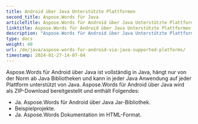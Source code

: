 ```yaml
---
title: Android über Java Unterstützte Plattformen
second_title: Aspose.Words für Java
articleTitle: Aspose.Words für Android über Java Unterstützte Plattformen
linktitle: Aspose.Words für Android über Java Unterstützte Plattformen
description: "Aspose.Words für Android über Java Unterstützte Plattformen."
type: docs
weight: 40
url: /de/java/aspose-words-for-android-via-java-supported-platforms/
timestamp: 2024-01-27-14-07-04
---
```


Aspose.Words für Android über Java ist vollständig in Java, hängt nur von der Norm ab Java Bibliotheken und kann in jeder Java Anwendung auf jeder Plattform unterstützt von Java. Aspose.Words für Android über Java wird als ZIP-Download bereitgestellt und enthält Folgendes:

- Ja. Aspose.Words für Android über Java Jar-Bibliothek.
- Beispielprojekte.
- Ja. Aspose.Words Dokumentation im HTML-Format.






